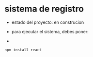 <h1>sistema de registro</h1>

- estado del proyecto: en construcion

- para ejecutar el sistema, debes poner:
- 
 ```npm install react```
